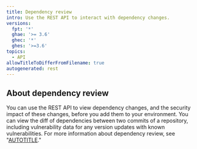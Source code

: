 ```yaml
---
title: Dependency review
intro: Use the REST API to interact with dependency changes.
versions:
  fpt: '*'
  ghae: '>= 3.6'
  ghec: '*'
  ghes: '>=3.6'
topics:
  - API
allowTitleToDifferFromFilename: true
autogenerated: rest
---
```


## About dependency review

You can use the REST API to view dependency changes, and the security impact of these changes, before you add them to your environment. You can view the diff of dependencies between two commits of a repository, including vulnerability data for any version updates with known vulnerabilities. For more information about dependency review, see "[AUTOTITLE](/code-security/supply-chain-security/understanding-your-software-supply-chain/about-dependency-review)."


<!-- Content after this section is automatically generated -->
